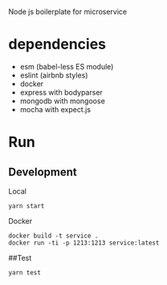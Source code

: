 Node js boilerplate for microservice

# dependencies

- esm (babel-less ES module)
- eslint (airbnb styles)
- docker
- express with bodyparser
- mongodb with mongoose
- mocha with expect.js

# Run

## Development

Local
```
yarn start
```

Docker 
```
docker build -t service . 
docker run -ti -p 1213:1213 service:latest
```

##Test

```
yarn test
```
